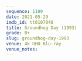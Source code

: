 ```yaml
---
sequence: 1109
date: 2021-05-29
imdb_id: tt0107048
title: Groundhog Day (1993)
grade: B+
slug: groundhog-day-1993
venue: 4k UHD Blu-ray
venue_notes:
---
```


